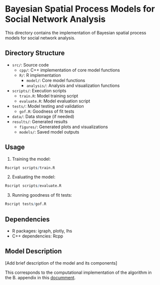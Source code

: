 # Bayesian Spatial Process Models for Social Network Analysis

This directory contains the implementation of Bayesian spatial process models for social network analysis.

## Directory Structure

- `src/`: Source code
  - `cpp/`: C++ implementation of core model functions
  - `R/`: R implementation
    - `model/`: Core model functions
    - `analysis/`: Analysis and visualization functions
- `scripts/`: Execution scripts
  - `train.R`: Model training script
  - `evaluate.R`: Model evaluation script
- `tests/`: Model testing and validation
  - `gof.R`: Goodness of fit tests
- `data/`: Data storage (if needed)
- `results/`: Generated results
  - `figures/`: Generated plots and visualizations
  - `models/`: Saved model outputs

## Usage

1. Training the model:
```R
Rscript scripts/train.R
```

2. Evaluating the model:
```R
Rscript scripts/evaluate.R
```

3. Running goodness of fit tests:
```R
Rscript tests/gof.R
```

## Dependencies

- R packages: igraph, plotly, lhs
- C++ dependencies: Rcpp

## Model Description

[Add brief description of the model and its components]

This corresponds to the computational implementation of the algorithm in the B. appendix in this [documment](https://repositorio.unal.edu.co/handle/unal/82234). 

